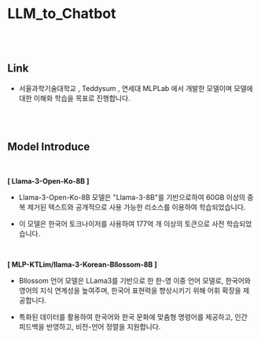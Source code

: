 # LLM_to_Chatbot

<br/><br/>

## Link

- 서울과학기술대학교 , Teddysum , 연세대 MLPLab 에서 개발한 모델이며 모델에 대한 이해화 학습을 목표로 진행합니다.

<br/><br/>

## Model Introduce

<br/>

**[ Llama-3-Open-Ko-8B ]**

- Llama-3-Open-Ko-8B 모델은 "Llama-3-8B"를 기반으로하여 60GB 이상의 중복 제거된 텍스트와 공개적으로 사용 가능한 리소스를 이용하여 학습되었습니다.
  
- 이 모델은 한국어 토크나이저를 사용하여 177억 개 이상의 토큰으로 사전 학습되었습니다.

<br/>

**[ MLP-KTLim/llama-3-Korean-Bllossom-8B ]**

- Bllossom 언어 모델은 LLama3를 기반으로 한 한-영 이중 언어 모델로, 한국어와 영어의 지식 연계성을 높여주며, 한국어 표현력을 향상시키기 위해 어휘 확장을 제공합니다.
  
- 특화된 데이터를 활용하여 한국어와 한국 문화에 맞춤형 명령어를 제공하고, 인간 피드백을 반영하고, 비전-언어 정렬을 지원합니다.
